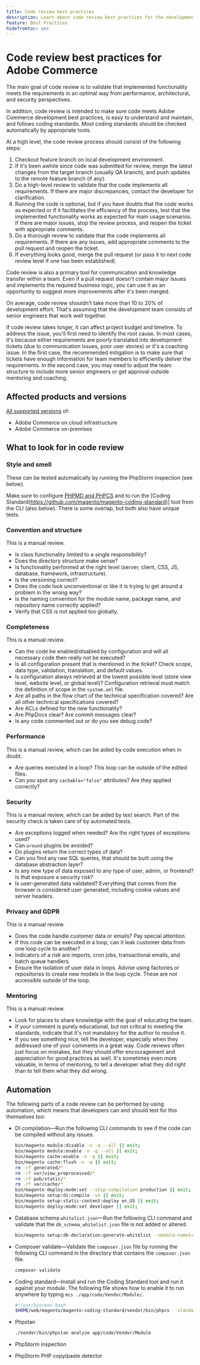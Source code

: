 ```yaml
---
title: Code review best practices
description: Learn about code review best practices for the development phase of Adobe Commerce projects.
feature: Best Practices
hidefromtoc: yes
---
```


# Code review best practices for Adobe Commerce

The main goal of code review is to validate that implemented functionality meets the requirements in an optimal way from performance, architectural, and security perspectives.

In addition, code review is intended to make sure code meets Adobe Commerce development best practices, is easy to understand and maintain, and follows coding standards. Most coding standards should be checked automatically by appropriate tools.

At a high level, the code review process should consist of the following steps:

1. Checkout feature branch on local development environment.
1. If it's been awhile since code was submitted for review, merge the latest changes from the target branch (usually QA branch), and push updates to the remote feature branch (if any).
1. Do a high-level review to validate that the code implements all requirements. If there are major discrepancies, contact the developer for clarification.
1. Running the code is optional, but if you have doubts that the code works as expected or if it facilitates the efficiency of the process, test that the implemented functionality works as expected for main usage scenarios. If there are major issues, stop the review process, and reopen the ticket with appropriate comments.
1. Do a thorough review to validate that the code implements all requirements. If there are any issues, add appropriate comments to the pull request and reopen the ticket.
1. If everything looks good, merge the pull request (or pass it to next code review level if one has been established).

Code review is also a primary tool for communication and knowledge transfer within a team. Even if a pull request doesn't contain major issues and implements the required business logic, you can use it as an opportunity to suggest more improvements after it's been merged.

On average, code review shouldn't take more than 10 to 20% of development effort. That's assuming that the development team consists of senior engineers that work well together.

If code review takes longer, it can affect project budget and timeline. To address the issue, you'll first need to identify the root cause. In most cases, it's because either requirements are poorly translated into development tickets (due to communication issues, poor user stories) or it's a coaching issue. In the first case, the recommended mitigation is to make sure that tickets have enough information for team members to efficiently deliver the requirements. In the second case, you may need to adjust the team structure to include more senior engineers or get approval outside mentoring and coaching.

## Affected products and versions

[All supported versions](../../../release/versions.md) of:

- Adobe Commerce on cloud infrastructure
- Adobe Commerce on-premises

## What to look for in code review

### Style and smell

These can be tested automatically by running the PhpStorm inspection (see below).

Make sure to configure [PHPMD and PHPCS](https://developer.adobe.com/commerce/php/best-practices/phpstorm/code-inspection/) and to run the [Coding Standard(https://github.com/magento/magento-coding-standard)] tool from the CLI (also below). There is some overlap, but both also have unique tests.

### Convention and structure

This is a manual review.

- Is class functionality limited to a single responsibility?
- Does the directory structure make sense?
- Is functionality performed at the right level (server, client, CSS, JS, database, framework, infrastructure).
- Is the versioning correct?
- Does the code look unconventional or like it is trying to get around a problem in the wrong way?
- Is the naming convention for the module name, package name, and repository name correctly applied?
- Verify that CSS is not applied too globally.

### Completeness

This is a manual review.

- Can the code be enabled/disabled by configuration and will all necessary code then really not be executed?
- Is all configuration present that is mentioned in the ticket? Check scope, data type, validation, translation, and default values.
- Is configuration always retrieved at the lowest possible level (store view level, website level, or global level)? Configuration retrieval must match the definition of scope in the `system.xml` file.
- Are all paths in the flow chart of the technical specification covered? Are all other technical specifications covered?
- Are ACLs defined for the new functionality?
- Are PhpDocs clear? Are commit messages clear?
- Is any code commented out or do you see debug code?

### Performance

This is a manual review, which can be aided by code execution when in doubt.

- Are queries executed in a loop? This loop can be outside of the edited files.
- Can you spot any `cachable="false"` attributes? Are they applied correctly?

### Security

This is a manual review, which can be aided by text search. Part of the security check is taken care of by automated tests.

- Are exceptions logged when needed? Are the right types of exceptions used?
- Can `around` plugins be avoided?
- Do plugins return the correct types of data?
- Can you find any raw SQL queries, that should be built using the database abstraction layer?
- Is any new type of data exposed to any type of user, admin, or frontend? Is that exposure a security risk?
- Is user-generated data validated? Everything that comes from the browser is considered user generated, including cookie values and server headers.

### Privacy and GDPR

This is a manual review.

- Does the code handle customer data or emails? Pay special attention.
- If this code can be executed in a loop, can it leak customer data from one loop cycle to another?
- Indicators of a risk are imports, cron jobs, transactional emails, and batch queue handlers.
- Ensure the isolation of user data in loops. Advise using factories or repositories to create new models in the loop cycle. These are not accessible outside of the loop.

### Mentoring

This is a manual review.

- Look for places to share knowledge with the goal of educating the team.
- If your comment is purely educational, but not critical to meeting the standards, indicate that it's not mandatory for the author to resolve it.
- If you see something nice, tell the developer, especially when they addressed one of your comments in a great way. Code reviews often just focus on mistakes, but they should offer encouragement and appreciation for good practices as well. It's sometimes even more valuable, in terms of mentoring, to tell a developer what they did right than to tell them what they did wrong.

## Automation

The following parts of a code review can be performed by using automation, which means that developers can and should test for this themselves too:

- DI compilation—Run the following CLI commands to see if the code can be compiled without any issues.

  ```bash
  bin/magento module:disable -n -q --all || exit;
  bin/magento module:enable -n -q --all || exit;
  bin/magento cache:enable -n -q || exit;
  bin/magento cache:flush -n -q || exit;
  rm -rf generated/*
  rm -rf var/view_preprocessed/*
  rm -rf pub/static/*
  rm -rf var/cache/*
  bin/magento deploy:mode:set --skip-compilation production || exit;
  bin/magento setup:di:compile -vv || exit;
  bin/magento setup:static-content:deploy en_US || exit;
  bin/magento deploy:mode:set developer || exit;
  ```

- Database schema `whitelist.json`—Run the following CLI command and validate that the `db_schema_whitelist.json` file is not added or altered.

  ```bash
  bin/magento setup:db-declaration:generate-whitelist --module-name[=MODULE-NAME]
  ```

- Composer validate—Validate the `composer.json` file by running the following CLI command in the directory that contains the `composer.json` file.

  ```bash
  composer validate
  ```

- Coding standard—Install and run the Coding Standard tool and run it against your module. The following file shows how to enable it to run anywhere by typing `mcs ./app/code/Vendor/Module/`.

  ```bash
  #!/usr/bin/env bash
  $HOME/web/magento/magento-coding-standard/vendor/bin/phpcs --standard=Magento2 "$@"
  ```

- Phpstan

  ```bash
  ./vendor/bin/phpstan analyze app/code/Vendor/Module
  ```

- PhpStorm inspection

- PhpStorm PHP copy/paste detector
